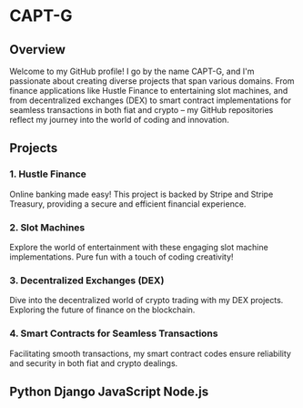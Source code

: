 # CAPT-G

## Overview

Welcome to my GitHub profile! I go by the name CAPT-G, and I'm passionate about creating diverse projects that span various domains. From finance applications like Hustle Finance to entertaining slot machines, and from decentralized exchanges (DEX) to smart contract implementations for seamless transactions in both fiat and crypto – my GitHub repositories reflect my journey into the world of coding and innovation.

## Projects

### 1. Hustle Finance
Online banking made easy! This project is backed by Stripe and Stripe Treasury, providing a secure and efficient financial experience.

### 2. Slot Machines
Explore the world of entertainment with these engaging slot machine implementations. Pure fun with a touch of coding creativity!

### 3. Decentralized Exchanges (DEX)
Dive into the decentralized world of crypto trading with my DEX projects. Exploring the future of finance on the blockchain.

### 4. Smart Contracts for Seamless Transactions
Facilitating smooth transactions, my smart contract codes ensure reliability and security in both fiat and crypto dealings.

## Python Django JavaScript Node.js 

<!---
CAPT-G/CAPT-G is a ✨ special ✨ repository because its `README.md` (this file) appears on your GitHub profile.
You can click the Preview link to take a look at your changes.
--->
